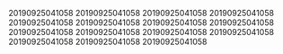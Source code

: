 20190925041058
20190925041058
20190925041058
20190925041058
20190925041058
20190925041058
20190925041058
20190925041058
20190925041058
20190925041058
20190925041058
20190925041058
20190925041058
20190925041058
20190925041058

